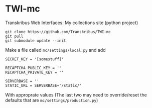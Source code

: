 # TWI-mc
 Transkribus Web Interfaces: My collections site (python project)

    git clone https://github.com/Transkribus/TWI-mc
    git pull
    git submodule update --init

Make a file called `mc/settings/local.py` and add

    SECRET_KEY = '[somestuff]'

    RECAPTCHA_PUBLIC_KEY = ''
    RECAPTCHA_PRIVATE_KEY = ''

    SERVERBASE = ''
    STATIC_URL = SERVERBASE+'/static/'

With approprate values (The last two may need to override/reset the defaults that are `mc/settings/production.py`)
